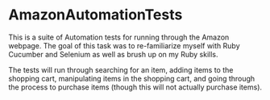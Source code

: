 # AmazonAutomationTests
This is a suite of Automation tests for running through the Amazon webpage.
The goal of this task was to re-familiarize myself with Ruby Cucumber and Selenium 
as well as brush up on my Ruby skills.

The tests will run through searching for an item, adding items to the shopping cart, 
manipulating items in the shopping cart, and going through the process to purchase
items (though this will not actually purchase items).
